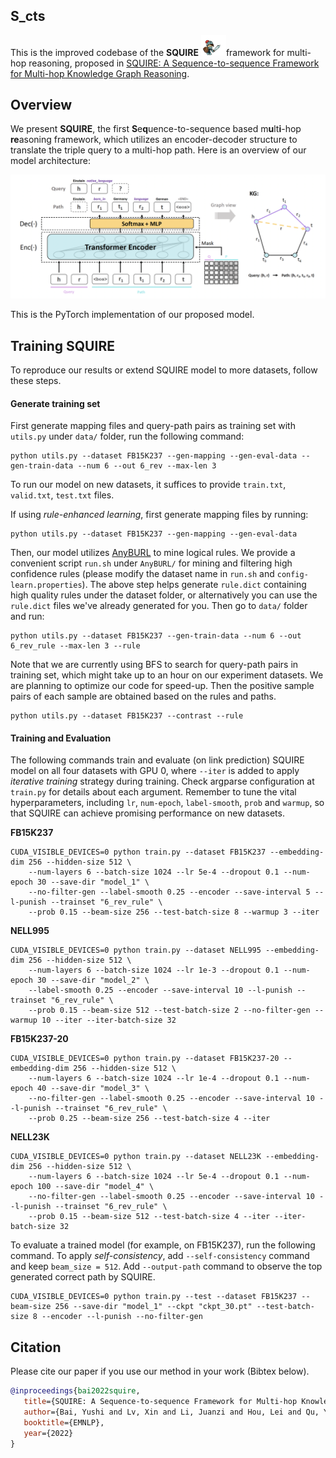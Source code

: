 ## S_cts

This is the improved codebase of the **SQUIRE** <img src="figs/squire.gif" alt="drawing" width="40"/>framework for multi-hop reasoning, proposed in [SQUIRE: A Sequence-to-sequence Framework for Multi-hop Knowledge Graph Reasoning](https://arxiv.org/abs/2201.06206).

## Overview
We present **SQUIRE**, the first **S**e**q**uence-to-sequence based m**u**lt**i**-hop **re**asoning framework, which utilizes an encoder-decoder structure to translate the triple query to a multi-hop path. Here is an overview of our model architecture:

![](figs/model.png)

This is the PyTorch implementation of our proposed model.

## Training SQUIRE
To reproduce our results or extend SQUIRE model to more datasets, follow these steps.

#### Generate training set
First generate mapping files and query-path pairs as training set with `utils.py` under `data/` folder, run the following command:
```
python utils.py --dataset FB15K237 --gen-mapping --gen-eval-data --gen-train-data --num 6 --out 6_rev --max-len 3
```
To run our model on new datasets, it suffices to provide `train.txt`, `valid.txt`, `test.txt` files.

If using *rule-enhanced learning*, first generate mapping files by running:
```
python utils.py --dataset FB15K237 --gen-mapping --gen-eval-data
```
Then, our model utilizes [AnyBURL](https://web.informatik.uni-mannheim.de/AnyBURL/) to mine logical rules. We provide a convenient script `run.sh` under `AnyBURL/` for mining and filtering high confidence rules (please modify the dataset name in `run.sh` and `config-learn.properties`). The above step helps generate `rule.dict` containing high quality rules under the dataset folder, or alternatively you can use the `rule.dict` files we've already generated for you. Then go to `data/` folder and run:
```
python utils.py --dataset FB15K237 --gen-train-data --num 6 --out 6_rev_rule --max-len 3 --rule
```
Note that we are currently using BFS to search for query-path pairs in training set, which might take up to an hour on our experiment datasets. We are planning to optimize our code for speed-up.
Then the positive sample pairs of each sample are obtained based on the rules and paths.

```
python utils.py --dataset FB15K237 --contrast --rule
```

#### Training and Evaluation
The following commands train and evaluate (on link prediction) SQUIRE model on all four datasets with GPU 0, where `--iter` is added to apply *iterative training* strategy during training. Check argparse configuration at `train.py` for details about each argument.
Remember to tune the vital hyperparameters, including `lr`, `num-epoch`, `label-smooth`, `prob` and `warmup`, so that SQUIRE can achieve promising performance on new datasets.

**FB15K237**
```
CUDA_VISIBLE_DEVICES=0 python train.py --dataset FB15K237 --embedding-dim 256 --hidden-size 512 \
    --num-layers 6 --batch-size 1024 --lr 5e-4 --dropout 0.1 --num-epoch 30 --save-dir "model_1" \ 
    --no-filter-gen --label-smooth 0.25 --encoder --save-interval 5 --l-punish --trainset "6_rev_rule" \ 
    --prob 0.15 --beam-size 256 --test-batch-size 8 --warmup 3 --iter
```

**NELL995**
```
CUDA_VISIBLE_DEVICES=0 python train.py --dataset NELL995 --embedding-dim 256 --hidden-size 512 \
    --num-layers 6 --batch-size 1024 --lr 1e-3 --dropout 0.1 --num-epoch 30 --save-dir "model_2" \
    --label-smooth 0.25 --encoder --save-interval 10 --l-punish --trainset "6_rev_rule" \
    --prob 0.15 --beam-size 512 --test-batch-size 2 --no-filter-gen --warmup 10 --iter --iter-batch-size 32
```

**FB15K237-20**
```
CUDA_VISIBLE_DEVICES=0 python train.py --dataset FB15K237-20 --embedding-dim 256 --hidden-size 512 \
    --num-layers 6 --batch-size 1024 --lr 1e-4 --dropout 0.1 --num-epoch 40 --save-dir "model_3" \
    --no-filter-gen --label-smooth 0.25 --encoder --save-interval 10 --l-punish --trainset "6_rev_rule" \
    --prob 0.25 --beam-size 256 --test-batch-size 4 --iter
```

**NELL23K**
```
CUDA_VISIBLE_DEVICES=0 python train.py --dataset NELL23K --embedding-dim 256 --hidden-size 512 \
    --num-layers 6 --batch-size 1024 --lr 5e-4 --dropout 0.1 --num-epoch 100 --save-dir "model_4" \
    --no-filter-gen --label-smooth 0.25 --encoder --save-interval 10 --l-punish --trainset "6_rev_rule" \
    --prob 0.15 --beam-size 512 --test-batch-size 4 --iter --iter-batch-size 32
```

To evaluate a trained model (for example, on FB15K237), run the following command. To apply *self-consistency*, add `--self-consistency` command and keep `beam_size = 512`. Add `--output-path` command to observe the top generated correct path by SQUIRE.
```
CUDA_VISIBLE_DEVICES=0 python train.py --test --dataset FB15K237 --beam-size 256 --save-dir "model_1" --ckpt "ckpt_30.pt" --test-batch-size 8 --encoder --l-punish --no-filter-gen
```

## Citation

Please cite our paper if you use our method in your work (Bibtex below).

```bibtex
@inproceedings{bai2022squire,
   title={SQUIRE: A Sequence-to-sequence Framework for Multi-hop Knowledge Graph Reasoning},
   author={Bai, Yushi and Lv, Xin and Li, Juanzi and Hou, Lei and Qu, Yincen and Dai, Zelin and Xiong, Feiyu},
   booktitle={EMNLP},
   year={2022}
}
```
